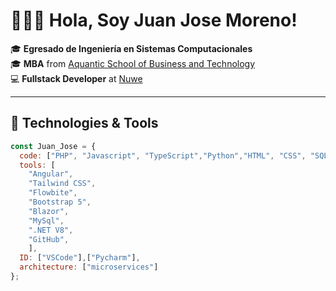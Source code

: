 ﻿# 👨🏾‍💻 Hola, Soy Juan Jose Moreno!

🎓 **Egresado de Ingeniería en Sistemas Computacionales**  
🎓 **MBA** from [Aquantic School of Business and Technology](https://aquanticbs.com)  
💻 **Fullstack Developer** at [Nuwe](https://nuwe.io)

---

## 🔧 Technologies & Tools

```javascript
const Juan_Jose = {
  code: ["PHP", "Javascript", "TypeScript","Python","HTML", "CSS", "SQL", "C#"],
  tools: [
    "Angular",
    "Tailwind CSS",
    "Flowbite",
    "Bootstrap 5",
    "Blazor",
    "MySql",
    ".NET V8",
    "GitHub",
    ],
  ID: ["VSCode"],["Pycharm"],
  architecture: ["microservices"]
};
```
